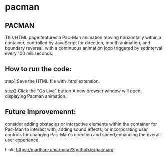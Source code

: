 # pacman

## PACMAN

This HTML page features a Pac-Man animation moving horizontally within a container, controlled by JavaScript for direction, mouth animation, and boundary reversal, with a continuous animation loop triggered by setInterval every 100 milliseconds.

## How to run the code:

step1:Save the HTML file with .html extension.

step2:Click the "Go Live" button.A new browser window will open, displaying Pacman animation.

## Future Improvemennt:

consider adding obstacles or interactive elements within the container for Pac-Man to interact with, adding sound effects, or incorporating user controls for changing Pac-Man's direction and speed,enhancing the overall user experience.

Link: https://madhankumarmca23.github.io/pacman/ 
